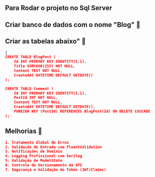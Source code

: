 ## Para Rodar o projeto no Sql Server

## Criar banco de dados com o nome "Blog"  👋

## Criar as tabelas abaixo"  👋

```json
{
CREATE TABLE BlogPost (
    Id INT PRIMARY KEY IDENTITY(1,1),
    Title VARCHAR(255) NOT NULL,
    Content TEXT NOT NULL,
    CreatedAt DATETIME DEFAULT GETDATE()
);

CREATE TABLE Comment (
    Id INT PRIMARY KEY IDENTITY(1,1),
    PostId INT NOT NULL,
    Content TEXT NOT NULL,
    CreatedAt DATETIME DEFAULT GETDATE(),
    FOREIGN KEY (PostId) REFERENCES BlogPost(Id) ON DELETE CASCADE
);
```

 ## Melhorias  👋
```json
1. Tratamento Global de Erros 
2. Validação de Entrada com FluentValidation
3. Notificações de Domínio
4. Logging Profissional com Serilog
5. Validação de ModelState
6. Controle de Versionamento da API
7. Segurança e Validação de Token (JWT/Claims)
```
